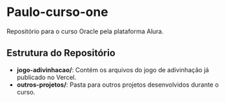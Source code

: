 # Paulo-curso-one
Repositório para o curso Oracle pela plataforma Alura.

## Estrutura do Repositório

- **jogo-adivinhacao/**: Contém os arquivos do jogo de adivinhação já publicado no Vercel.
- **outros-projetos/**: Pasta para outros projetos desenvolvidos durante o curso.

